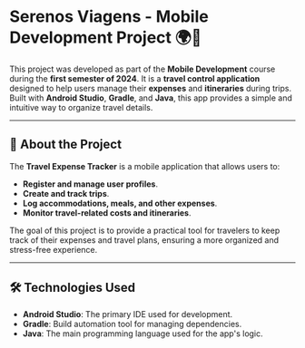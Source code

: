 # Serenos Viagens - Mobile Development Project 🌍📱

This project was developed as part of the **Mobile Development** course during the **first semester of 2024**. It is a **travel control application** designed to help users manage their **expenses** and **itineraries** during trips. Built with **Android Studio**, **Gradle**, and **Java**, this app provides a simple and intuitive way to organize travel details.

---

## 📱 **About the Project**

The **Travel Expense Tracker** is a mobile application that allows users to:
- **Register and manage user profiles**.
- **Create and track trips**.
- **Log accommodations, meals, and other expenses**.
- **Monitor travel-related costs and itineraries**.

The goal of this project is to provide a practical tool for travelers to keep track of their expenses and travel plans, ensuring a more organized and stress-free experience.

---

## 🛠️ **Technologies Used**

- **Android Studio**: The primary IDE used for development.
- **Gradle**: Build automation tool for managing dependencies.
- **Java**: The main programming language used for the app's logic.

